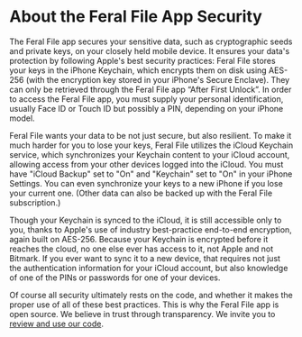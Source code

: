 # About the Feral File App Security

The Feral File app secures your sensitive data, such as cryptographic seeds and private keys, on your closely held mobile device. It ensures your data's protection by following Apple's best security practices: Feral File stores your keys in the iPhone Keychain, which encrypts them on disk using AES-256 (with the encryption key stored in your iPhone's Secure Enclave). They can only be retrieved through the Feral File app “After First Unlock”. In order to access the Feral File app, you must supply your personal identification, usually Face ID or Touch ID but possibly a PIN, depending on your iPhone model.

Feral File wants your data to be not just secure, but also resilient. To make it much harder for you to lose your  keys, Feral File utilizes the iCloud Keychain service, which synchronizes your Keychain content to your iCloud account, allowing access from your other devices logged into the iCloud. You must have "iCloud Backup" set to "On" and "Keychain" set to "On" in your iPhone Settings. You can even synchronize your keys to a new iPhone if you lose your current one. (Other data can also be backed up with the Feral File subscription.)

Though your Keychain is synced to the iCloud, it is still accessible only to you, thanks to Apple's use of industry best-practice end-to-end encryption, again built on AES-256. Because your Keychain is encrypted before it reaches the cloud, no one else ever has access to it, not Apple and not Bitmark. If you ever want to sync it to a new device, that requires not just the authentication information for your iCloud account, but also knowledge of one of the PINs or passwords for one of your devices.

Of course all security ultimately rests on the code, and whether it makes the proper use of all of these best practices. This is why the Feral File app is open source. We believe in trust through transparency. We invite you to [review and use our code](https://github.com/bitmark-inc/feralfile-app).
